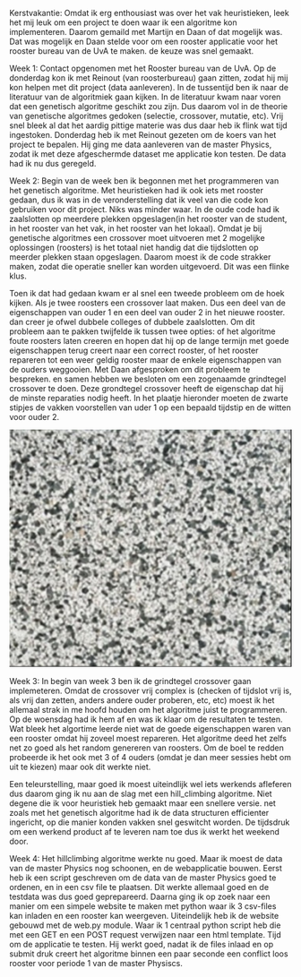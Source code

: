 Kerstvakantie:
Omdat ik erg enthousiast was over het vak heuristieken, leek het mij leuk om een project te doen waar ik een algoritme kon implementeren. Daarom gemaild met Martijn en Daan of dat mogelijk was. Dat was mogelijk en Daan stelde voor om een rooster applicatie voor het rooster bureau van de UvA te maken. de keuze was snel gemaakt.

Week 1:
Contact opgenomen met het Rooster bureau van de UvA. Op de donderdag kon ik met Reinout (van roosterbureau) gaan zitten, zodat hij mij kon helpen met dit project (data aanleveren). In de tussentijd ben ik naar de literatuur van de algoritmiek gaan kijken. In de literatuur kwam naar voren dat een genetisch algoritme geschikt zou zijn. Dus daarom vol in de theorie van genetische algoritmes gedoken (selectie, crossover, mutatie, etc). Vrij snel bleek al dat het aardig pittige materie was dus daar heb ik flink wat tijd ingestoken. Donderdag heb ik met Reinout gezeten om de koers van het project te bepalen. Hij ging me data aanleveren van de master Physics, zodat ik met deze afgeschermde dataset me applicatie kon testen. De data had ik nu dus geregeld.

Week 2:
Begin van de week ben ik begonnen met het programmeren van het genetisch algoritme. Met heuristieken had ik ook iets met rooster gedaan, dus ik was in de veronderstelling dat ik veel van die code kon gebruiken voor dit project. Niks was minder waar. In de oude code had ik zaalslotten op meerdere plekken opgeslagen(in het rooster van de student, in het rooster van het vak, in het rooster van het lokaal).  Omdat je bij genetische algoritmes een crossover moet uitvoeren met 2 mogelijke oplossingen (roosters) is het totaal niet handig dat die tijdslotten op meerder plekken staan opgeslagen. Daarom moest ik de code strakker maken, zodat die operatie sneller kan worden uitgevoerd. Dit was een flinke klus.

Toen ik dat had gedaan kwam er al snel een tweede probleem om de hoek kijken. Als je twee roosters een crossover laat maken. Dus een deel van de eigenschappen van ouder 1 en een deel van ouder 2 in het nieuwe rooster. dan creer je ofwel dubbele colleges of dubbele zaalslotten. Om dit probleem aan te pakken twijfelde ik tussen twee opties: of het algoritme foute roosters laten creeren en hopen dat hij op de lange termijn met goede eigenschappen terug creert naar een correct rooster, of het rooster repareren tot een weer geldig rooster maar de enkele eigenschappen van de ouders weggooien. Met Daan afgesproken om dit probleem te bespreken. en samen hebben we besloten om een zogenaamde grindtegel crossover te doen. Deze grondtegel crossover heeft de eigenschap dat hij de minste reparaties nodig heeft. In het plaatje hieronder moeten de zwarte stipjes de vakken voorstellen van uder 1 op een bepaald tijdstip en de witten voor ouder 2.

![](doc/grindtegel.png)

Week 3:
In begin van week 3 ben ik de grindtegel crossover gaan implemeteren. Omdat de crossover vrij complex is (checken of tijdslot vrij is, als vrij dan zetten, anders andere ouder proberen, etc, etc) moest ik het allemaal strak in me hoofd houden om het algoritme juist te programmeren. Op de woensdag had ik hem af en was ik klaar om de resultaten te testen. Wat bleek het algortime leerde niet wat de goede eigenschappen waren van een rooster omdat hij zoveel moest repareren. Het algoritme deed het zelfs net zo goed als het random genereren van roosters. Om de boel te redden probeerde ik het ook met 3 of 4 ouders (omdat je dan meer sessies hebt om uit te kiezen) maar ook dit werkte niet. 

Een teleurstelling, maar goed ik moest uiteindlijk wel iets werkends afleferen dus daarom ging ik nu aan de slag met een hill_climbing algoritme. Niet degene die ik voor heuristiek heb gemaakt maar een snellere versie. net zoals met het genetisch algoritme had ik de data structuren efficienter ingericht, op die manier konden vakken snel geswitcht worden. De tijdsdruk om een werkend product af te leveren nam toe dus ik werkt het weekend door.

Week 4:
Het hillclimbing algoritme werkte nu goed. Maar ik moest de data van de master Physics nog schoonen, en de webapplicatie bouwen. Eerst heb ik een script geschreven om de data van de master Physics goed te ordenen, en in een csv file te plaatsen. Dit werkte allemaal goed en de testdata was dus goed geprepareerd. Daarna ging ik op zoek naar een manier om een simpele website te maken met python waar ik 3 csv-files kan inladen en een rooster kan weergeven. Uiteindelijk heb ik de website gebouwd met de web.py module. Waar ik 1 centraal python script heb die met een GET en een POST request verwijzen naar een html template. Tijd om de applicatie te testen. Hij werkt goed, nadat ik de files inlaad en op submit druk creert het algoritme binnen een paar seconde een conflict loos rooster voor periode 1 van de master Physiscs.

